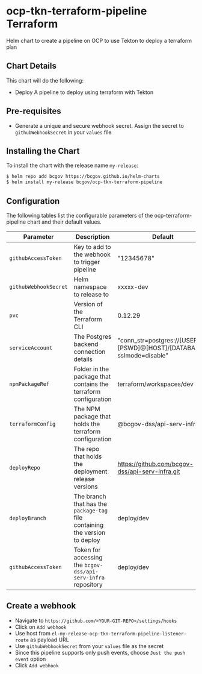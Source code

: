 # ocp-tkn-terraform-pipeline Terraform

Helm chart to create a pipeline on OCP to use Tekton to deploy a terraform plan

## Chart Details

This chart will do the following:

* Deploy A pipeline to deploy using terraform with Tekton

## Pre-requisites

- Generate a unique and secure webhook secret. Assign the secret to `githubWebhookSecret` in your `values` file  

## Installing the Chart

To install the chart with the release name `my-release`:

```bash
$ helm repo add bcgov https://bcgov.github.io/helm-charts
$ helm install my-release bcgov/ocp-tkn-terraform-pipeline
```

## Configuration

The following tables list the configurable parameters of the ocp-terraform-pipeline chart and their default values.


| Parameter                         | Description                          | Default                                   |
| --------------------------------- | ------------------------------------ | ----------------------------------------- |
| `githubAccessToken`           | Key to add to the webhook to trigger pipeline | "12345678"                       |
| `githubWebhookSecret`     | Helm namespace to release to         | xxxxx-dev                                 |
| `pvc`         | Version of the Terraform CLI | 0.12.29    |
| `serviceAccount` | The Postgres backend connection details | "conn_str=postgres://[USER]:[PSWD]@[HOST]/[DATABASE]?sslmode=disable"    |
| `npmPackageRef`         | Folder in the package that contains the terraform configuration | terraform/workspaces/dev     |
| `terraformConfig           `         | The NPM package that holds the terraform configuration | @bcgov-dss/api-serv-infra     |
| `deployRepo           `         | The repo that holds the deployment release versions | https://github.com/bcgov-dss/api-serv-infra.git     |
| `deployBranch         `         | The branch that has the `package-tag` file containing the version to deploy | deploy/dev     |
| `githubAccessToken`         | Token for accessing the `bcgov-dss/api-serv-infra` repository | deploy/dev     |

## Create a webhook

- Navigate to `https://github.com/<YOUR-GIT-REPO>/settings/hooks`
- Click on `Add webhook`
- Use host from `el-my-release-ocp-tkn-terraform-pipeline-listener-route` as payload URL
- Use `githubWebhookSecret` from your `values` file as the secret 
- Since this pipeline supports only push events, choose `Just the push event` option
- Click `Add webhook`

